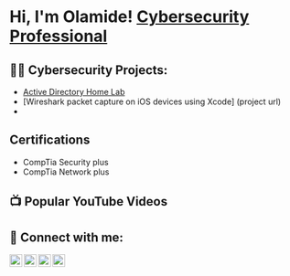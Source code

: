 <h1>Hi, I'm Olamide! 
<a href="https://www.linkedin.com/in/olamide-bolarinwa-431404267">Cybersecurity Professional</a>

<h2>👨‍💻 Cybersecurity Projects:</h2>

  - [Active Directory Home Lab](https://github.com/0xSp0rt/ActiveDirectoryLab/tree/main)
  - [Wireshark packet capture on iOS devices using Xcode] (project url)
  - 
<h2>Certifications</h2>

- CompTia Security plus
- CompTia Network plus
<h2>📺 Popular YouTube Videos</h2>


<h2> 🤳 Connect with me:</h2>

[<img align="left" alt="JoshMadakor | YouTube" width="22px" src="https://cdn.jsdelivr.net/npm/simple-icons@v3/icons/youtube.svg" />][youtube]
[<img align="left" alt="JoshMadakor | Twitter" width="22px" src="https://cdn.jsdelivr.net/npm/simple-icons@v3/icons/twitter.svg" />][twitter]
[<img align="left" alt="JoshMadakor | LinkedIn" width="22px" src="https://cdn.jsdelivr.net/npm/simple-icons@v3/icons/linkedin.svg" />][linkedin]
[<img align="left" alt="JoshMadakor | Instagram" width="22px" src="https://cdn.jsdelivr.net/npm/simple-icons@v3/icons/instagram.svg" />][instagram]

[twitter]: https://twitter.com/iam_sportin
[youtube]: https://www.youtube.com
[instagram]: https://www.instagram.com
[linkedin]: https://linkedin.com/in/olamide-bolarinwa-431404267

<!--
**joshmadakor1/joshmadakor1** is a ✨ _special_ ✨ repository because its `README.md` (this file) appears on your GitHub profile.

Here are some ideas to get you started:

- 🔭 I’m currently working on ...
- 🌱 I’m currently learning ...
- 👯 I’m looking to collaborate on ...
- 🤔 I’m looking for help with ...
- 💬 Ask me about ...
- 📫 How to reach me: ...
- 😄 Pronouns: ...
- ⚡ Fun fact: ...
-->
